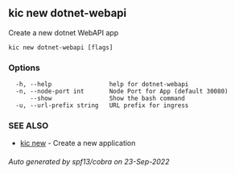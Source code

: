 ## kic new dotnet-webapi

Create a new dotnet WebAPI app

```
kic new dotnet-webapi [flags]
```

### Options

```
  -h, --help                help for dotnet-webapi
  -n, --node-port int       Node Port for App (default 30080)
      --show                Show the bash command
  -u, --url-prefix string   URL prefix for ingress
```

### SEE ALSO

* [kic new](kic_new.md)	 - Create a new application

###### Auto generated by spf13/cobra on 23-Sep-2022

